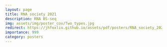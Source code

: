 ```yaml
---
layout: page
title: RNA society 2021
description: RNA BS-seq
img: assets/img/poster_cov/Two_types.jpg
redirect: https://jhfoxliu.github.io/assets/pdf/posters/RNA_society_2021.pdf
importance: 999
category: posters
---
```


